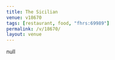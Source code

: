 ```yaml
---
title: The Sicilian
venue: v18670
tags: [restaurant, food, "fhrs:69989"]
permalink: /v/18670/
layout: venue
---
```

null